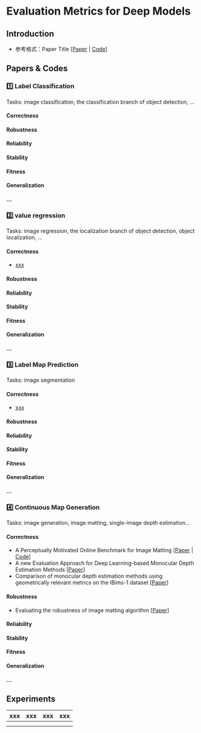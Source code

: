# Evaluation  Metrics for Deep Models

## Introduction
- 参考格式：Paper Title [[Paper](https://xxx) | [Code](https://xxx)]

## Papers & Codes
### 1️⃣ Label Classification
Tasks: image classification, the classification branch of object detection, ...
#### Correctness
#### Robustness
#### Reliability
#### Stability
#### Fitness
#### Generalization
#### ...
### 2️⃣ value regression
Tasks: image regression, the localization branch of object detection, object localization, ...
#### Correctness
- [xxx](xxx)
#### Robustness
#### Reliability
#### Stability
#### Fitness
#### Generalization
#### ...
### 3️⃣ Label Map Prediction
Tasks: image segmentation
#### Correctness
- [xxx](xxx)
#### Robustness
#### Reliability
#### Stability
#### Fitness
#### Generalization
#### ...
### 4️⃣ Continuous Map Generation
Tasks: image generation, image matting, single-image depth estimation...
#### Correctness
- A Perceptually Motivated Online Benchmark for Image Matting [[Paper](https://www.microsoft.com/en-us/research/wp-content/uploads/2009/01/cvpr09-matting-Eval_TR.pdf) | [Code](xxx)]
- A new Evaluation Approach for Deep Learning-based Monocular Depth Estimation Methods [[Paper](https://hal.archives-ouvertes.fr/hal-02978149/document)]
- Comparison of monocular depth estimation methods using geometrically relevant metrics on the IBims-1 dataset [[Paper](https://www.sciencedirect.com/science/article/pii/S1077314219301663)]
#### Robustness
- Evaluating the robustness of image matting algorithm [[Paper](https://ietresearch.onlinelibrary.wiley.com/doi/epdf/10.1049/trit.2020.0079)]
#### Reliability
#### Stability
#### Fitness
#### Generalization
#### ...

## Experiments
|xxx|xxx|xxx|xxx|
|---|---|---|---|
|||||
|||||
